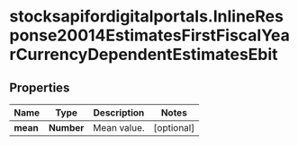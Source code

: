 # stocksapifordigitalportals.InlineResponse20014EstimatesFirstFiscalYearCurrencyDependentEstimatesEbit

## Properties

Name | Type | Description | Notes
------------ | ------------- | ------------- | -------------
**mean** | **Number** | Mean value. | [optional] 


